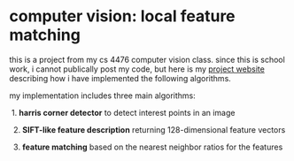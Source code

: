# computer vision: local feature matching

this is a project from my cs 4476 computer vision class. since this is school work, i cannot publically post my code, but here is my [project website](https://cclaassen3.github.io/computer-vision-local-feature-matching/) describing how i have implemented the following algorithms.

my implementation includes three main algorithms:

  1. **harris corner detector** to detect interest points in an image
  
  2. **SIFT-like feature description** returning 128-dimensional feature vectors
  
  3. **feature matching** based on the nearest neighbor ratios for the features
  

